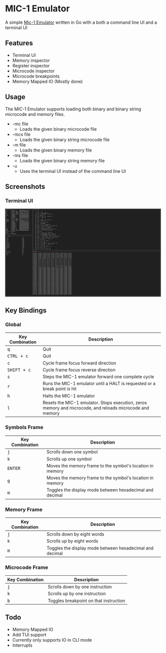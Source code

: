 # MIC-1 Emulator
A simple [Mic-1 Emulator](https://en.wikipedia.org/wiki/MIC-1) written in Go with a both a command line UI and a terminal UI

## Features

* Terminal UI
* Memory inspector
* Register inspector
* Microcode inspector
* Microcode breakpoints
* Memory Mapped IO (Mostly done)

## Usage

The MIC-1 Emulator supports loading both binary and binary string microcode and memory files.

* -mc file
  * Loads the given binary microcode file
* -mcs file
  * Loads the given binary string microcode file
* -m file
  * Loads the given binary memory file
* -ms file 
  * Loads the given binary string memory file
* -u
  * Uses the terminal UI instead of the command line UI
## Screenshots
### Terminal UI
![Screenshot](img/main.png?raw=true)

## Key Bindings
### Global
Key Combination | Description
---|---
<kbd>q</kbd> | Quit
<kbd>CTRL + c</kbd> | Quit
<kbd>c</kbd> | Cycle frame focus forward direction
<kbd>SHIFT +  c</kbd> | Cycle frame focus reverse direction
<kbd>s</kbd> | Steps the MIC-1 emulator forward one complete cycle
<kbd>r</kbd> | Runs the MIC-1 emulator until a HALT is requested or a break point is hit
<kbd>h</kbd> | Halts the MIC-1 emulator
<kbd>l</kbd> | Resets the MIC-1 emulator. Stops execution, zeros memory and microcode, and reloads microcode and memory 

### Symbols Frame

Key Combination | Description
---|---
<kbd>j</kbd> | Scrolls down one symbol
<kbd>k</kbd> | Scrolls up one symbol
<kbd>ENTER</kbd> | Moves the memory frame to the symbol's location in memory
<kbd>g</kbd> | Moves the memory frame to the symbol's location in memory
<kbd>m</kbd> | Toggles the display mode between hexadecimal and decimal 

### Memory Frame

Key Combination | Description
---|---
<kbd>j</kbd> | Scrolls down by eight words
<kbd>k</kbd> | Scrolls up by eight words
<kbd>m</kbd> | Toggles the display mode between hexadecimal and decimal 

### Microcode Frame

Key Combination | Description
---|---
<kbd>j</kbd> | Scrolls down by one instruction
<kbd>k</kbd> | Scrolls up by one instruction
<kbd>b</kbd> | Toggles breakpoint on that instruction

## Todo
* Memory Mapped IO
 * Add TUI support
 * Currently only supports IO in CLI mode
 * Interrupts
